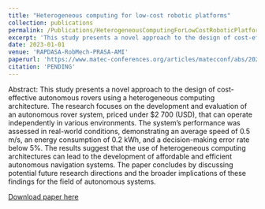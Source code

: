 ```yaml
---
title: "Heterogeneous computing for low-cost robotic platforms"
collection: publications
permalink: /Publications/HeterogeneousComputingForLowCostRoboticPlatforms
excerpt: 'This study presents a novel approach to the design of cost-effective autonomous rovers using a heterogeneous computing architecture. The research focuses on the development and evaluation of an autonomous rover system, priced under $2 700 (USD), that can operate independently in various environments. The systems performance was assessed in real-world conditions, demonstrating an average speed of 0.5 m/s, an energy consumption of 0.2 kWh, and a decision-making error rate below 5%. The results suggest that the use of heterogeneous computing architectures can lead to the development of affordable and efficient autonomous navigation systems. The paper concludes by discussing potential future research directions and the broader implications of these findings for the field of autonomous systems.'
date: 2023-01-01
venue: 'RAPDASA-RobMech-PRASA-AMI'
paperurl: 'https://www.matec-conferences.org/articles/matecconf/abs/2023/15/matecconf_rapdasa2023_04008/matecconf_rapdasa2023_04008.html'
citation: 'PENDING'
---
```

Abstract: This study presents a novel approach to the design of cost-effective autonomous rovers using a heterogeneous computing architecture. The research focuses on the development and evaluation of an autonomous rover system, priced under $2 700 (USD), that can operate independently in various environments. The system’s performance was assessed in real-world conditions, demonstrating an average speed of 0.5 m/s, an energy consumption of 0.2 kWh, and a decision-making error rate below 5%. The results suggest that the use of heterogeneous computing architectures can lead to the development of affordable and efficient autonomous navigation systems. The paper concludes by discussing potential future research directions and the broader implications of these findings for the field of autonomous systems.

[Download paper here](http://Callen-Fisher.github.io/Publications/HeterogeneousComputingForLowCostRoboticPlatforms.pdf)


